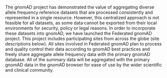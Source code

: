 The gnomAD project has demonstrated the value of aggregating diverse allele frequency reference datasets that are processed consistently and represented in a single resource. However, this centralized approach is not feasible for all datasets, as some data cannot be exported from their local environments for security, policy or legal reasons. In order to incorporate these datasets into gnomAD, we have launched the Federated gnomAD project. This project includes participating sites from across the globe (site descriptions below). All sites involved in Federated gnomAD plan to process and quality control their data according to gnomAD best practices and freely share aggregate allele frequency data with the primary gnomAD database. All of the summary data will be aggregated with the primary gnomAD data in the gnomAD browser for ease of use by the wider scientific and clinical community.